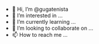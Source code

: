 - 👋 Hi, I’m @gugatenista
- 👀 I’m interested in ...
- 🌱 I’m currently learning ...
- 💞️ I’m looking to collaborate on ...
- 📫 How to reach me ...

<!---
gugatenista/gugatenista is a ✨ special ✨ repository because its `README.md` (this file) appears on your GitHub profile.
You can click the Preview link to take a look at your changes.
--->
